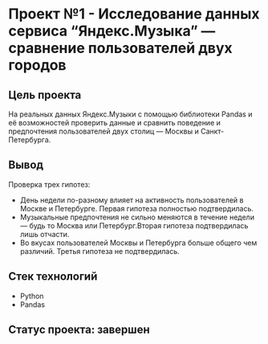 # Проект №1 - Исследование данных сервиса “Яндекс.Музыка” — сравнение пользователей двух городов

## Цель проекта
На реальных данных Яндекс.Музыки c помощью библиотеки Pandas и её возможностей проверить данные и сравнить поведение и предпочтения пользователей двух столиц — Москвы и Санкт-Петербурга.

## Вывод
Проверка трех гипотез: 
* День недели по-разному влияет на активность пользователей в Москве и Петербурге. Первая гипотеза полностью подтвердилась.
* Музыкальные предпочтения не сильно меняются в течение недели — будь то Москва или Петербург.Вторая гипотеза подтвердилась лишь отчасти.
* Во вкусах пользователей Москвы и Петербурга больше общего чем различий. Третья гипотеза не подтвердилась.

## Стек технологий
* Python
* Pandas

## Статус проекта: завершен
